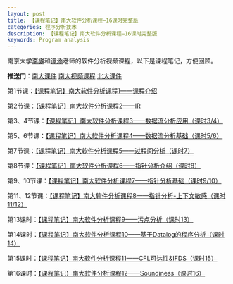 ```yaml
---
layout: post
title: 【课程笔记】南大软件分析课程—16课时完整版
categories: 程序分析技术
description: 【课程笔记】南大软件分析课程—16课时完整版
keywords: Program analysis
---
```




南京大学[李樾](https://yuelee.bitbucket.io/index.html)和[谭添](https://silverbullettt.bitbucket.io/)老师的软件分析视频课程，以下是课程笔记，方便回顾。

**推送门**：[南大课件](https://pascal-group.bitbucket.io/teaching.html)  [南大视频课程](https://zhuanlan.zhihu.com/p/110050716)  [北大课件](https://xiongyingfei.github.io/SA/2019/main.htm)


第1节课：[【课程笔记】南大软件分析课程1——课程介绍](https://www.jianshu.com/p/8d06766d232c)

第2节课：[【课程笔记】南大软件分析课程2——IR](https://www.jianshu.com/p/acb73f72cf46)

第3、4节课：[【课程笔记】南大软件分析课程3——数据流分析应用（课时3/4）](https://www.jianshu.com/p/45eb5e5565d5)

第5、6节课：[【课程笔记】南大软件分析课程4——数据流分析基础（课时5/6）](https://www.jianshu.com/p/d314b316b332)

第7节课：[【课程笔记】南大软件分析课程5——过程间分析（课时7）](https://www.jianshu.com/p/2d14c0ae41cd)

第8节课：[【课程笔记】南大软件分析课程6——指针分析介绍（课时8）](https://www.jianshu.com/p/9d15edf2604e)

第9、10节课：[【课程笔记】南大软件分析课程7——指针分析基础（课时9/10）](https://www.jianshu.com/p/5cbc5bb5c4da)

第11、12节课：[【课程笔记】南大软件分析课程8——指针分析-上下文敏感（课时11/12）](https://www.jianshu.com/p/5ab79839f686)

第13课时：[【课程笔记】南大软件分析课程9——污点分析（课时13）](https://www.jianshu.com/p/f43218636968)

第14课时：[【课程笔记】南大软件分析课程10——基于Datalog的程序分析（课时14）](https://www.jianshu.com/p/a8930401dee9)

第15课时：[【课程笔记】南大软件分析课程11——CFL可达性&IFDS（课时15）](https://www.jianshu.com/p/2bd21a34eb8b)

第16课时：[【课程笔记】南大软件分析课程12——Soundiness（课时16）](https://www.jianshu.com/p/1ca6e11b1e72)


